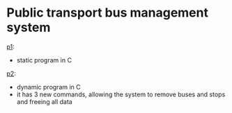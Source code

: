 # Public transport bus management system

[p1](p1/):
- static program in C

[p2](p2/):
- dynamic program in C
- it has 3 new commands, allowing the system to remove buses and stops and freeing all data